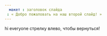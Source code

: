 ```yaml
---
  макет : заголовок слайда
 : « Добро пожаловать на наш второй слайд! »
---
```

hi everyone
стрелку влево, чтобы вернуться!
